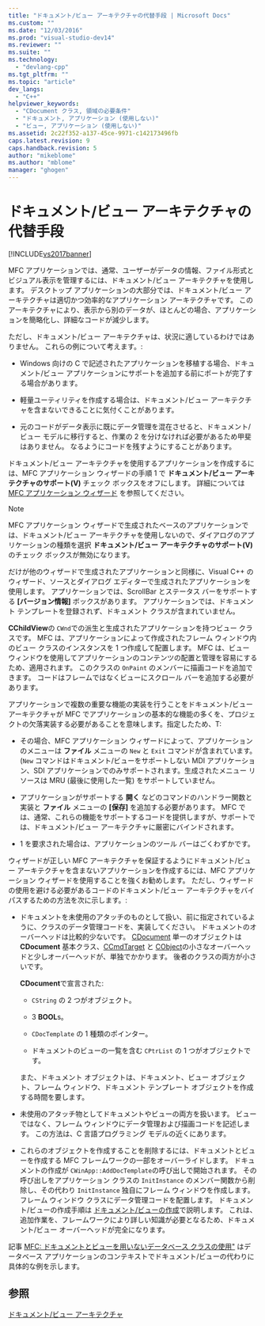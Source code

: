 ```yaml
---
title: "ドキュメント/ビュー アーキテクチャの代替手段 | Microsoft Docs"
ms.custom: ""
ms.date: "12/03/2016"
ms.prod: "visual-studio-dev14"
ms.reviewer: ""
ms.suite: ""
ms.technology: 
  - "devlang-cpp"
ms.tgt_pltfrm: ""
ms.topic: "article"
dev_langs: 
  - "C++"
helpviewer_keywords: 
  - "CDocument クラス, 領域の必要条件"
  - "ドキュメント, アプリケーション (使用しない)"
  - "ビュー, アプリケーション (使用しない)"
ms.assetid: 2c22f352-a137-45ce-9971-c142173496fb
caps.latest.revision: 9
caps.handback.revision: 5
author: "mikeblome"
ms.author: "mblome"
manager: "ghogen"
---
```

# ドキュメント/ビュー アーキテクチャの代替手段
[!INCLUDE[vs2017banner](../assembler/inline/includes/vs2017banner.md)]

MFC アプリケーションでは、通常、ユーザーがデータの情報、ファイル形式とビジュアル表示を管理するには、ドキュメント\/ビュー アーキテクチャを使用します。  デスクトップ アプリケーションの大部分では、ドキュメント\/ビュー アーキテクチャは適切かつ効率的なアプリケーション アーキテクチャです。  このアーキテクチャにより、表示から別のデータが、ほとんどの場合、アプリケーションを簡略化し、詳細なコードが減少します。  
  
 ただし、ドキュメント\/ビュー アーキテクチャは、状況に適しているわけではありません。  これらの例について考えます。:  
  
-   Windows 向けの C で記述されたアプリケーションを移植する場合、ドキュメント\/ビュー アプリケーションにサポートを追加する前にポートが完了する場合があります。  
  
-   軽量ユーティリティを作成する場合は、ドキュメント\/ビュー アーキテクチャを含まないできることに気付くことがあります。  
  
-   元のコードがデータ表示に既にデータ管理を混在させると、ドキュメント\/ビュー モデルに移行すると、作業の 2 を分けなければ必要があるため甲斐はありません。  なるようにコードを残すようにすることがあります。  
  
 ドキュメント\/ビュー アーキテクチャを使用するアプリケーションを作成するには、MFC アプリケーション ウィザードの手順 1 で **ドキュメント\/ビュー アーキテクチャのサポート\(V\)** チェック ボックスをオフにします。  詳細については [MFC アプリケーション ウィザード](../Topic/MFC%20Application%20Wizard.md) を参照してください。  
  
> [!NOTE]
>  MFC アプリケーション ウィザードで生成されたベースのアプリケーションでは、ドキュメント\/ビュー アーキテクチャを使用しないので、ダイアログのアプリケーションの種類を選択 **ドキュメント\/ビュー アーキテクチャのサポート\(V\)** のチェック ボックスが無効になります。  
  
 だけが他のウィザードで生成されたアプリケーションと同様に、Visual C\+\+ のウィザード、ソースとダイアログ エディターで生成されたアプリケーションを使用します。  アプリケーションでは、ScrollBar とステータス バーをサポートする **\[バージョン情報\]** ボックスがあります。  アプリケーションでは、ドキュメント テンプレートを登録されず、ドキュメント クラスが含まれていません。  
  
 **CChildView**の `CWnd`での派生と生成されたアプリケーションを持つビュー クラスです。  MFC は、アプリケーションによって作成されたフレーム ウィンドウ内のビュー クラスのインスタンスを 1 つ作成して配置します。  MFC は、ビュー ウィンドウを使用してアプリケーションのコンテンツの配置と管理を容易にするため、適用されます。  このクラスの `OnPaint` のメンバーに描画コードを追加できます。  コードはフレームではなくビューにスクロール バーを追加する必要があります。  
  
 アプリケーションで複数の重要な機能の実装を行うことをドキュメント\/ビュー アーキテクチャが MFC でアプリケーションの基本的な機能の多くを、プロジェクトの欠落実装する必要があることを意味します。指定したため、T:  
  
-   その場合、MFC アプリケーション ウィザードによって、アプリケーションのメニューは **ファイル** メニューの `New` と `Exit` コマンドが含まれています。\(`New` コマンドはドキュメント\/ビューをサポートしない MDI アプリケーション、SDI アプリケーションでのみサポートされます。生成されたメニュー リソースは MRU \(最後に使用した一覧\) をサポートしていません。  
  
-   アプリケーションがサポートする **開く** などのコマンドのハンドラー関数と実装と **ファイル** メニューの **\[保存\]** を追加する必要があります。  MFC では、通常、これらの機能をサポートするコードを提供しますが、サポートでは、ドキュメント\/ビュー アーキテクチャに厳密にバインドされます。  
  
-   1 を要求された場合は、アプリケーションのツール バーはごくわずかです。  
  
 ウィザードが正しい MFC アーキテクチャを保証するようにドキュメント\/ビュー アーキテクチャを含まないアプリケーションを作成するには、MFC アプリケーション ウィザードを使用することを強くお勧めします。  ただし、ウィザードの使用を避ける必要があるコードのドキュメント\/ビュー アーキテクチャをバイパスするための方法を次に示します。:  
  
-   ドキュメントを未使用のアタッチのものとして扱い、前に指定されているように、クラスのデータ管理コードを、実装してください。  ドキュメントのオーバーヘッドは比較的少ないです。  [CDocument](../Topic/CDocument%20Class.md) 単一のオブジェクトは **CDocument** 基本クラス、[CCmdTarget](../Topic/CCmdTarget%20Class.md) と [CObject](../Topic/CObject%20Class.md)の小さなオーバーヘッドと少しオーバーヘッドが、単独でかかります。  後者のクラスの両方が小さいです。  
  
     **CDocument**で宣言された:  
  
    -   `CString` の 2 つがオブジェクト。  
  
    -   3 **BOOL**s。  
  
    -   `CDocTemplate` の 1 種類のポインター。  
  
    -   ドキュメントのビューの一覧を含む `CPtrList` の 1 つがオブジェクトです。  
  
     また、ドキュメント オブジェクトは、ドキュメント、ビュー オブジェクト、フレーム ウィンドウ、ドキュメント テンプレート オブジェクトを作成する時間を要します。  
  
-   未使用のアタッチ物としてドキュメントやビューの両方を扱います。  ビューではなく、フレーム ウィンドウにデータ管理および描画コードを記述します。  この方法は、C 言語プログラミング モデルの近くにあります。  
  
-   これらのオブジェクトを作成することを削除するには、ドキュメントとビューを作成する MFC フレームワークの一部をオーバーライドします。  ドキュメントの作成が `CWinApp::AddDocTemplate`の呼び出しで開始されます。  その呼び出しをアプリケーション クラスの `InitInstance` のメンバー関数から削除し、その代わり `InitInstance` 独自にフレーム ウィンドウを作成します。  フレーム ウィンドウ クラスにデータ管理コードを配置します。  ドキュメント\/ビューの作成手順は [ドキュメント\/ビューの作成](../mfc/document-view-creation.md)で説明します。  これは、追加作業を、フレームワークにより詳しい知識が必要となるため、ドキュメント\/ビュー オーバーヘッドが完全になります。  
  
 記事 [MFC: ドキュメントとビューを用いないデータベース クラスの使用"](../data/mfc-using-database-classes-without-documents-and-views.md) はデータベース アプリケーションのコンテキストでドキュメント\/ビューの代わりに具体的な例を示します。  
  
## 参照  
 [ドキュメント\/ビュー アーキテクチャ](../Topic/Document-View%20Architecture.md)